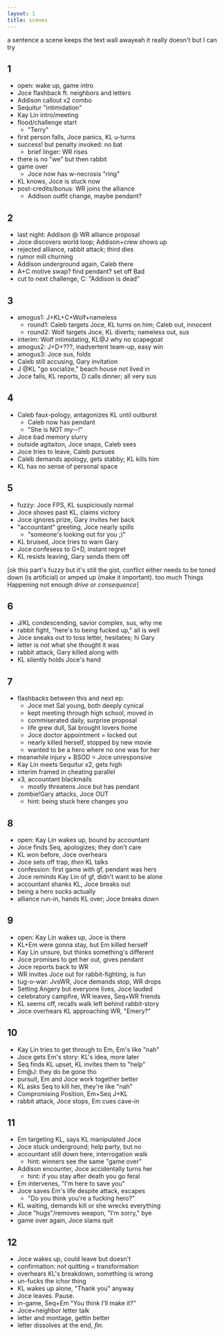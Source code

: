 ```yaml
---
layout: 1
title: scenes
---
```

a sentence a scene keeps the text wall awayeah it really doesn't but I can try

## 1
- open: wake up, game intro
- Joce flashback ft. neighbors and letters
- Addison callout x2 combo
- Sequitur "intimidation"
- Kay Lin intro/meeting
- flood/challenge start
	- "Terry"
- first person falls, Joce panics, KL u-turns
- success! but penalty invoked: no bat
	- brief linger: WR rises
- there is no "we" but then rabbit
- game over
	- Joce now has w-necrosis "ring"
- KL knows, Joce is stuck now
- post-credits/bonus: WR joins the alliance
	- Addison outfit change, maybe pendant?

## 2
- last night: Addison @ WR alliance proposal
- Joce discovers world loop; Addison+crew shows up
- rejected alliance, rabbit attack; third dies
- rumor mill churning
- Addison underground again, Caleb there
- A+C motive swap? find pendant? set off Bad
- cut to next challenge, C: "Addison is dead"

## 3
- amogus1: J+KL+C+Wolf+nameless
	- round1: Caleb targets Joce, KL turns on him; Caleb out, innocent
	- round2: Wolf targets Joce, KL diverts; nameless out, sus
- interim: Wolf intimidating, KL@J why no scapegoat
- amogus2: J+D+???, inadvertent team-up, easy win
- amogus3: Joce sus, folds
- Caleb still accusing, Gary invitation
- J @KL "go socialize," beach house not lived in
- Joce falls, KL reports, D calls dinner; all very sus

## 4
- Caleb faux-pology, antagonizes KL until outburst
	- Caleb now has pendant
	- "She is NOT my--!"
- Joce bad memory slurry
- outside agitaiton, Joce snaps, Caleb sees
- Joce tries to leave, Caleb pursues
- Caleb demands apology, gets stabby; KL kills him
- KL has no sense of personal space

## 5
- fuzzy: Joce FPS, KL suspiciously normal
- Joce shoves past KL, claims victory
- Joce ignores prize, Gary invites her back
- "accountant" greeting, Joce nearly spills
	- "someone's looking out for you ;)"
- KL bruised, Joce tries to warn Gary
- Joce confesess to G+D, instant regret
- KL resists leaving, Gary sends them off

\[ok this part's fuzzy but it's still the gist, conflict either needs to be toned down (is artificial) or amped up (make it important). too much Things Happening not enough *drive* or *consequence*]

## 6
- J/KL condescending, savior complex, sus, why me
- rabbit fight, "here's to being fucked up," all is well
- Joce sneaks out to toss letter, hesitates; hi Gary
- letter is not what she thought it was
- rabbit attack, Gary killed along with
- KL silently holds Joce's hand

## 7
- flashbacks between this and next ep:
	- Joce met Sal young, both deeply cynical
	- kept meeting through high school, moved in
	- commiserated daily, surprise proposal
	- life grew dull, Sal brought lovers home
	- Joce doctor appointment = locked out
	- nearly killed herself, stopped by new movie
	- wanted to be a hero where no one was for her
- meanwhile injury + BSOD = Joce unresponsive
- Kay Lin meets Sequitur x2, gets high
- interim framed in cheating parallel
- x3, accountant blackmails
	- mostly threatens Joce but has pendant
- zombie!Gary attacks, Joce OUT
	- hint: being stuck here changes you

## 8
- open: Kay Lin wakes up, bound by accountant
- Joce finds Seq, apologizes; they don't care
- KL won before, Joce overhears
- Joce sets off trap, *then* KL talks
- confession: first game with gf, pendant was hers
- Joce reminds Kay Lin of gf, didn't want to be alone
- accountant shanks KL, Joce breaks out
- being a hero sucks actually
- alliance run-in, hands KL over; Joce breaks down

## 9
- open: Kay Lin wakes up, Joce is there
- KL+Em were gonna stay, but Em killed herself
- Kay Lin unsure, but thinks something's different
- Joce promises to get her out, gives pendant
- Joce reports back to WR
- WR invites Joce out for rabbit-fighting, is fun
- tug-o-war: JvsWR, Joce demands stop, WR drops
- Setting Angery but everyone lives, Joce lauded
- celebratory campfire, WR leaves, Seq+WR friends
- KL seems off, recalls walk left behind rabbit-story
- Joce overhears KL approaching WR, "Emery?"

## 10
- Kay Lin tries to get through to Em, Em's like "nah"
- Joce gets Em's story: KL's idea, more later
- Seq finds KL upset, KL invites them to "help"
- Em@J: they do be gone tho
- pursuit, Em and Joce work together better
- KL asks Seq to kill her, they're like "nah"
- Compromising Position, Em+Seq J+KL
- rabbit attack, Joce stops, Em cues cave-in

## 11
- Em targeting KL, says KL manipulated Joce
- Joce stuck underground; help party, but no
- accountant still down here, interrogation walk
	- hint: winners see the same "game over"
- Addison encounter, Joce accidentally turns her
	- hint: if you stay after death you go feral
- Em intervenes, "I'm here to save you"
- Joce saves Em's life despite attack, escapes
	- "Do you think you're a fucking hero?"
- KL waiting, demands kill or she wrecks everything
- Joce "hugs"/removes weapon, "I'm sorry," bye
- game over again, Joce slams quit

## 12
- Joce wakes up, could leave but doesn't
- confirmation: not quitting = transformation
- overhears KL's breakdown, something is wrong
- un-fucks the ichor thing
- KL wakes up alone, "Thank you" anyway
- Joce leaves. Pause.
- in-game, Seq+Em "You think I'll make it?"
- Joce+neighbor letter talk
- letter and montage, gettin better
- letter dissolves at the end, *fin.*